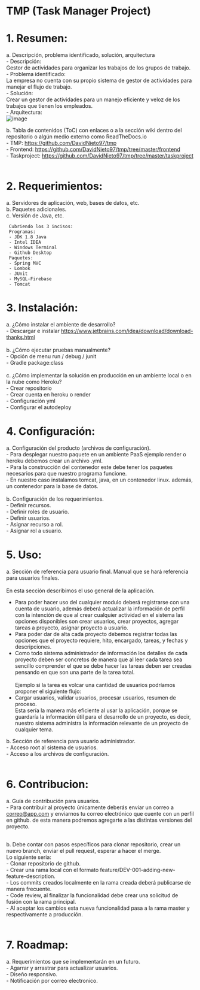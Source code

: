# TMP (Task Manager Project)

# 1. Resumen:
  a. Descripción, problema identificado, solución, arquitectura <br />
     - Descripción:<br />
       Gestor de actividades para organizar los trabajos de los grupos de trabajo.<br />
     - Problema identificado: <br />
       La empresa no cuenta con su propio sistema de gestor de actividades para manejar el flujo de trabajo. <br />
     - Solución:<br />
       Crear un gestor de actividades para un manejo eficiente y veloz de los trabajos que tienen los empleados. <br />
     - Arquitectura:<br />
     ![image](https://user-images.githubusercontent.com/33969423/168724296-270eb3b4-0153-4878-bf6f-79cc046c4039.png) <br />

  b. Tabla de contenidos (ToC) con enlaces o a la sección wiki dentro del repositorio o algún medio externo como ReadTheDocs.io <br />
     - TMP: https://github.com/DavidNieto97/tmp <br />
     - Frontend: https://github.com/DavidNieto97/tmp/tree/master/frontend <br />
     - Taskproject: https://github.com/DavidNieto97/tmp/tree/master/taskproject  <br /><br />
# 2. Requerimientos:
  a. Servidores de aplicación, web, bases de datos, etc.<br />
  b. Paquetes adicionales.<br />
  c. Versión de Java, etc.
 
     Cubriendo los 3 incisos:
     Programas:
     - JDK 1.8 Java
     - Intel IDEA
     - Windows Terminal
     - Github Desktop
     Paquetes:
     - Spring MVC
     - Lombok
     - JUnit
     - MySQL-Firebase
     - Tomcat
     
  
# 3. Instalación:
  a. ¿Cómo instalar el ambiente de desarrollo?<br />
     - Descargar e instalar https://www.jetbrains.com/idea/download/download-thanks.html <br /> <br />
  b. ¿Cómo ejecutar pruebas manualmente?<br />
     - Opción de menu run / debug / junit<br />
     - Gradle package:class<br /> <br />
  c. ¿Cómo implementar la solución en producción en un ambiente local o en la nube como Heroku?<br />
     - Crear repositorio<br />
     - Crear cuenta en heroku o render<br />
     - Configuración yml <br />
     - Configurar el autodeploy <br />
     
# 4. Configuración:
  a. Configuración del producto (archivos de configuración). <br />
      - Para desplegar nuestro paquete en un ambiente PaaS ejemplo render o heroku debemos crear un archivo .yml. <br /> 
      - Para la construcción del contenedor este debe tener los paquetes necesarios para que nuestro programa funcione. <br />
      - En nuestro caso instalamos tomcat, java, en un contenedor linux. además, un contenedor para la base de datos. <br /> <br />
  b. Configuración de los requerimientos. <br />
      - Definir recursos. <br /> 
      - Definir roles de usuario. <br />
      - Definir usuarios. <br />
      - Asignar recurso a rol. <br />
      - Asignar rol a usuario. <br />
      
# 5. Uso:
  a. Sección de referencia para usuario final. Manual que se hará referencia para usuarios finales. <br /> <br />
    En esta sección describimos el uso general de la aplicación. <br />
  - Para poder hacer uso del cualquier modulo deberá registrarse con una cuenta de usuario, además deberá actualizar la información de perfil con la intención de           que al crear cualquier actividad en el sistema las opciones disponibles son crear usuarios, crear proyectos, agregar tareas a proyecto, asignar proyecto a             usuario. <br />
  - Para poder dar de alta cada proyecto debemos registrar todas las opciones que el proyecto requiere, hito, encargado, tareas, y fechas y descripciones. <br />
  - Como todo sistema administrador de información los detalles de cada proyecto deben ser concretos de manera que al leer cada tarea sea sencillo comprender el que se     debe hacer las tareas deben ser creadas pensando en que son una parte de la tarea total. <br /> <br />
  Ejemplo si la tarea es volcar una cantidad de usuarios podríamos proponer el siguiente flujo: <br />
  - Cargar usuarios, validar usuarios, procesar usuarios, resumen de proceso.  <br />
  Esta sería la manera más eficiente al usar la aplicación, porque se guardaría la información útil para el desarrollo de un proyecto, es decir, nuestro sistema         administra la información relevante de un proyecto de cualquier tema. <br />

  b. Sección de referencia para usuario administrador. <br />
      - Acceso root al sistema de usuarios.<br />
      - Acceso a los archivos de configuración. <br /><br />
  
# 6. Contribucion:
  a. Guía de contribución para usuarios. <br />
      - Para contribuir al proyecto únicamente deberás enviar un correo a correo@app.com y enviarnos tu correo electrónico que cuente con un perfil en github.
      de esta manera podremos agregarte a las distintas versiones del proyecto. <br /> <br />

  b. Debe contar con pasos específicos para clonar repositorio, crear un nuevo branch, enviar el pull request, esperar a hacer el merge. <br />
      Lo siguiente seria: <br />
      - Clonar repositorio de github. <br />
      - Crear una rama local con el formato feature/DEV-001-adding-new-feature-description. <br />
      - Los commits creados localmente en la rama creada deberá publicarse de manera frecuente. <br />
      - Code review, al finalizar la funcionalidad debe crear una solicitud de fusión con la rama principal. <br />
      - Al aceptar los cambios esta nueva funcionalidad pasa a la rama master y respectivamente a producción. <br /><br />

  
# 7. Roadmap:
  a. Requerimientos que se implementarán en un futuro. <br />
      - Agarrar y arrastrar para actualizar usuarios. <br />
      - Diseño responsivo. <br />
      - Notificación por correo electronico.
